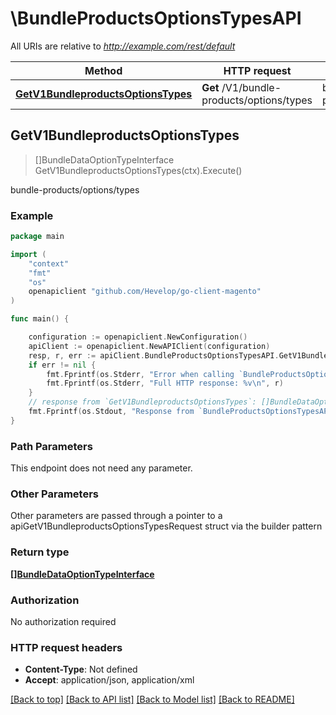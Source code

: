 # \BundleProductsOptionsTypesAPI

All URIs are relative to *http://example.com/rest/default*

Method | HTTP request | Description
------------- | ------------- | -------------
[**GetV1BundleproductsOptionsTypes**](BundleProductsOptionsTypesAPI.md#GetV1BundleproductsOptionsTypes) | **Get** /V1/bundle-products/options/types | bundle-products/options/types



## GetV1BundleproductsOptionsTypes

> []BundleDataOptionTypeInterface GetV1BundleproductsOptionsTypes(ctx).Execute()

bundle-products/options/types



### Example

```go
package main

import (
	"context"
	"fmt"
	"os"
	openapiclient "github.com/Hevelop/go-client-magento"
)

func main() {

	configuration := openapiclient.NewConfiguration()
	apiClient := openapiclient.NewAPIClient(configuration)
	resp, r, err := apiClient.BundleProductsOptionsTypesAPI.GetV1BundleproductsOptionsTypes(context.Background()).Execute()
	if err != nil {
		fmt.Fprintf(os.Stderr, "Error when calling `BundleProductsOptionsTypesAPI.GetV1BundleproductsOptionsTypes``: %v\n", err)
		fmt.Fprintf(os.Stderr, "Full HTTP response: %v\n", r)
	}
	// response from `GetV1BundleproductsOptionsTypes`: []BundleDataOptionTypeInterface
	fmt.Fprintf(os.Stdout, "Response from `BundleProductsOptionsTypesAPI.GetV1BundleproductsOptionsTypes`: %v\n", resp)
}
```

### Path Parameters

This endpoint does not need any parameter.

### Other Parameters

Other parameters are passed through a pointer to a apiGetV1BundleproductsOptionsTypesRequest struct via the builder pattern


### Return type

[**[]BundleDataOptionTypeInterface**](BundleDataOptionTypeInterface.md)

### Authorization

No authorization required

### HTTP request headers

- **Content-Type**: Not defined
- **Accept**: application/json, application/xml

[[Back to top]](#) [[Back to API list]](../README.md#documentation-for-api-endpoints)
[[Back to Model list]](../README.md#documentation-for-models)
[[Back to README]](../README.md)

